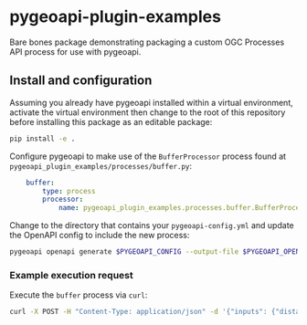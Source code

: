 # pygeoapi-plugin-examples

Bare bones package demonstrating packaging a custom OGC Processes API process for use with pygeoapi.

## Install and configuration

Assuming you already have pygeoapi installed within a virtual environment, activate the virtual environment then change to the root of this repository before installing this package as an editable package:
```sh
pip install -e .
```

Configure pygeoapi to make use of the `BufferProcessor` process found at `pygeoapi_plugin_examples/processes/buffer.py`:
```yml
    buffer:
        type: process
        processor:
            name: pygeoapi_plugin_examples.processes.buffer.BufferProcessor
```

Change to the directory that contains your `pygeoapi-config.yml` and update the OpenAPI config to include the new process:
```sh
pygeoapi openapi generate $PYGEOAPI_CONFIG --output-file $PYGEOAPI_OPENAPI
```

### Example execution request

Execute the `buffer` process via `curl`:
```sh
curl -X POST -H "Content-Type: application/json" -d '{"inputs": {"distance": 5, "geometry": {"type": "Polygon", "coordinates": [[[529739.3803, 179868.9209], [529778.6271, 179914.7657], [529831.3243, 179939.7011], [529838.0743, 179941.8764], [529844.796, 179945.1638], [529861.7705, 179946.71], [529875.2509, 179932.8113], [529876.7534, 179903.9186], [529883.2889, 179898.188], [529880.6071, 179888.9951], [529874.812, 179882.0594], [529849.0582, 179887.0765], [529833.6703, 179877.7816], [529814.4507, 179874.3978], [529813.628, 179871.2611], [529811.5773, 179869.9847], [529808.2886, 179868.2317], [529800.1866, 179875.4802], [529770.1846, 179867.3703], [529762.9924, 179866.1852], [529754.3972, 179857.3978], [529753.6511, 179851.2587], [529743.2636, 179850.1034], [529739.3803, 179868.9209]]]}}}' "http://localhost:5000/processes/buffer/execution?f=json&"
```
